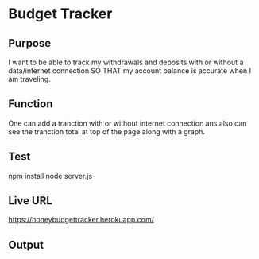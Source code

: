 # Budget Tracker
## Purpose
I want to be able to track my withdrawals and deposits with or without a data/internet connection
SO THAT my account balance is accurate when I am traveling.
## Function
One can add a tranction with or without internet connection ans also can see the tranction total at top of the page along with a graph.
## Test
npm install
node server.js
## Live URL
https://honeybudgettracker.herokuapp.com/
## Output